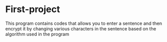 # First-project
This program contains codes that allows you to enter a sentence and then encrypt it by changing various characters in the sentence based on the algorithm used in the program
